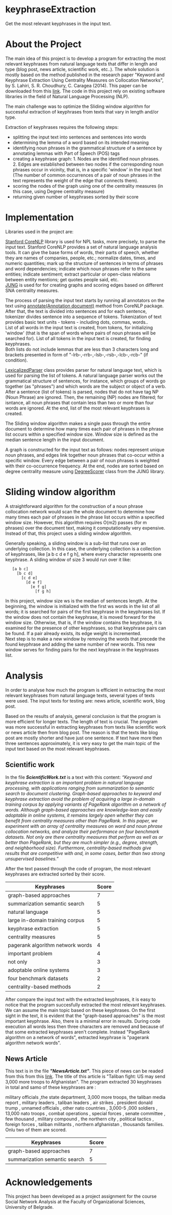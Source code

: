# keyphraseExtraction
Get the most relevant keyphrases in the input text.

# About the Project

The main idea of this project is to develop a program for extracting the most relevant keyphrases from natural language texts that differ in length and type (blog post, news article, scientific work, etc..).
The whole solution is mostly based on the method published in the research paper "Keyword and Keyphrase Extraction Using Centrality Measures on Collocation Networks", by S. Lahiri, S. R. Choudhury, C. Caragea (2014). This paper can be downloaded from this [link](http://arxiv.org/pdf/1401.6571v1).
The code in this project rely on existing software libraries in the field of Natural Language Processing (NLP).

The main challenge was to optimize the Sliding window algorithm for successful extraction of keyphrases from texts that vary in length and/or type.

Extraction of keyphrases requires the following steps:
- splitting the input text into sentences and sentences into words
- determining the lemma of a word based on its intended meaning
- identifying noun phrases in the grammatical structure of a sentence by annotating lemmas with Part of Speech (POS) tags
- creating a keyphrase graph: 1. Nodes are the identified noun phrases.</br>
                  2. Edges are established between two nodes if the corresponding noun phrases occur in vicinity, that is, in a specific 'window' in the input text (The number of common occurrences of a pair of noun phrases in the text represents the weight of the edge that connects them).
- scoring the nodes of the graph using one of the centrality measures (in this case, using Degree centrality measure)
- returning given number of keyphrases sorted by their score

# Implementation

Libraries used in the project are:

[Stanford CoreNLP](http://nlp.stanford.edu/) library is used for NPL tasks, more precisely, to parse the input text. Stanford CoreNLP provides a set of natural language analysis tools. It can give the base forms of words, their parts of speech, whether they are names of companies, people, etc.; normalize dates, times, and numeric quantities; mark up the structure of sentences in terms of phrases and word dependencies; indicate which noun phrases refer to the same entities; indicate sentiment; extract particular or open-class relations between entity mentions; get quotes people said, etc.</br> 
[JUNG](http://jung.sourceforge.net/) is used for for creating graphs and scoring edges based on different SNA centrality measures.

The process of parsing the input text starts by running all annotators on the text using [annotate(Annotation document)](https://stanfordnlp.github.io/CoreNLP/api.html) method from CoreNLP package.</br>
After that, the text is divided into sentences and for each sentence, tokenizer divides sentence into a sequence of tokens.
Tokenization of text provides basic text units - tokens - including dots, commas, words.. </br>
List of all words in the input text is created, from tokens, for initializing 'window' (that is the span of words where pairs of noun phrases will be searched for). 
List of all tokens in the input text is created, for finding keyphrases. </br>
Both lists do not include lemmas that are less than 3 characters long and brackets presented in form of "-lrb-,-rrb-,-lsb-,-rsb-,-lcb-,-rcb-" (if condition).

[LexicalizedParser](https://nlp.stanford.edu/nlp/javadoc/javanlp/edu/stanford/nlp/parser/lexparser/LexicalizedParser.html) class provides parser for natural language text, which is used for parsing the list of tokens. A natural language parser works out the grammatical structure of sentences, for instance, which groups of words go together (as "phrases") and which words are the subject or object of a verb. 
After a sentence (list of tokens) is parsed, nodes that do not have tag NP (Noun Phrase) are ignored. Then, the remaining (NP) nodes are filtered; for isntance, all noun phrases that contain less than two or more than four words are ignored. At the end, list of the most relevant keyphrases is created.

The Sliding window algorithm makes a single pass through the entire document to determine how many times each pair of phrases in the phrase list occurs within a specified window size. Window size is defined as the median sentence length in the input document.

A graph is constructed for the input text as follows: nodes represent unique noun phrases, and edges link together noun phrases that co-occur within a specific window. Every edge between a pair of noun phrases is weighted with their co-occurrence frequency. At the end, nodes are sorted based on degree centrality measure using [DegreeScorer](http://jung.sourceforge.net/doc/api/edu/uci/ics/jung/algorithms/scoring/DegreeScorer.html) class from the JUNG library.

# Sliding window algorithm

A straightforward algorithm for the construction of a noun phrase collocation network would scan the whole document to determine how many times each pair of phrases in the phrase list occurs within a specified window size. However, this algorithm requires O(m2) passes (for m phrases) over the document text, making it computationally very expensive.</br>
Instead of that, this project uses a sliding window algorithm.

Generally speaking, a sliding window is a sub-list that runs over an underlying collection. In this case, the underlying collection is a collection of keyphrases, like [a b c d e f g h], where every character represents one keyphrase. A sliding window of size 3 would run over it like: 

 ``` 
    [a b c]
      [b c d]
        [c d e]
          [d e f]
            [e f g]
              [f g h]  
```
              
In this project, window size ws is the median of sentences length.
At the beginning, the window is initialized with the first ws words in the list of all words; it is searched for pairs of the first keyphrase in the keyphrases list. If the window does not contain the keyphrase, it is moved forward for the window size. Otherwise, that is, if the window contains the keyphrase, it is examined for the presence of other keyphrases, so that keyphrase pairs can be found. If a pair already exists, its edge weight is incremented.</br>
Next step is to make a new window by removing the words that precede the found keyphrase and adding the same number of new words. This new window serves for finding pairs for the next keyphrase in the keyphrases list.

# Analysis

In order to analyse how much the program is efficient in extracting the most relevant keyphrases from natural language texts,
several types of texts were used. The input texts for testing are: news article, scientific work, blog post.

Based on the results of analysis, general conclusion is that the program is more efficient for longer texts. The length of text is crucial. The program was more successful in extracting keyphrases from texts like scientific work or news article then from blog post. The reason is that the texts like blog post are mostly shorter and have just one sentence. If text have more then three sentences approximately, it is very easy to get the main topic of the input text based on the most relevant keyphrases.

Scientific work 
---------------

In the file ***ScientificWork.txt*** is a text with this content: 
*“Keyword and keyphrase extraction is an
important problem in natural language
processing, with applications ranging
from summarization to semantic search
to document clustering. Graph-based approaches
to keyword and keyphrase extraction
avoid the problem of acquiring a
large in-domain training corpus by applying
variants of PageRank algorithm on a
network of words. Although graph-based
approaches are knowledge-lean and easily
adoptable in online systems, it remains
largely open whether they can benefit from
centrality measures other than PageRank.
In this paper, we experiment with an array
of centrality measures on word and
noun phrase collocation networks, and analyze
their performance on four benchmark
datasets. Not only are there centrality
measures that perform as well as or better
than PageRank, but they are much simpler
(e.g., degree, strength, and neighborhood
size). Furthermore, centrality-based
methods give results that are competitive
with and, in some cases, better than two
strong unsupervised baselines.”*

After the text passed through the code of program, the most relevant keyphrases are extracted sorted by their score.

| Keyphrases                        | Score |
|-----------------------------------|-------|
| graph-based approaches            | 7     |
| summarization semantic search     | 5     |
| natural language                  | 5     |
| large in-domain training corpus   | 5     |
| keyphrase extraction              | 5     |         
| centrality measures               | 5     |
| pagerank algorithm network words  | 4     |
| important problem                 | 4     |           
| not only                          | 3     |
| adoptable online systems          | 3     |        
| four benchmark datasets           | 2     |
| centrality-based methods          | 2     |

After compare the input text with the extracted keyphrases, it is easy to notice that the program succesfully extracted the most relevant keyphrases. We can assume the main topic based on these keyphrases. On the first sight in the text, it is evident that the "graph-based approaches" is the most important keyphrase. 
Also, there is a minimal error in results. During code execution all words less then three characters are removed and because of that some extracted keyphrases aren't complete. Instead "PageRank algorithm on a network of words", extracted keyphrase is "pagerank algorithm network words".

News Article 
------------

This text is in the file ***"NewsArticle.txt"***. This piece of news can be readed from this from this [link](http://www.bbc.com/news/world-asia-39854702). The title of this article is "Taliban fight: US may send 3,000 more troops to Afghanistan". The program extracted 30 keyphrases in total and samo of these keyphrases are  : 

military officials ,the state department, 3,000 more troops, the taliban media report
, military leaders
, taliban leaders
, air strikes
, president donald trump
, unnamed officials
, other nato countries
, 3,000-5 ,000 soldiers
, 13,000 nato troops
, combat operations
, special forces
, senate committee
, few thousand
, military compound
, the northern city
, political tactics
, foreign forces
, taliban militants
, northern afghanistan
, thousands families. 
Onlu two of them are scored. 

| Keyphrases                        | Score |
|-----------------------------------|-------|
| graph-based approaches            | 7     |
| summarization semantic search     | 5     |


# Acknowledgements

This project has been developed as a project assignment for the course Social Network Analysis at the Faculty of Organizational Sciences, University of Belgrade.
